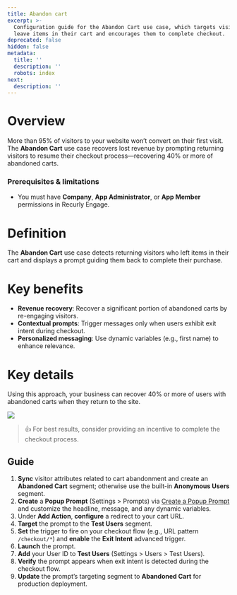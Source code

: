 ```yaml
---
title: Abandon cart
excerpt: >-
  Configuration guide for the Abandon Cart use case, which targets visitors who
  leave items in their cart and encourages them to complete checkout.
deprecated: false
hidden: false
metadata:
  title: ''
  description: ''
  robots: index
next:
  description: ''
---
```

# Overview

More than 95% of visitors to your website won’t convert on their first visit. The **Abandon Cart** use case recovers lost revenue by prompting returning visitors to resume their checkout process—recovering 40% or more of abandoned carts.

### Prerequisites & limitations

* You must have **Company**, **App Administrator**, or **App Member** permissions in Recurly Engage.

# Definition

The **Abandon Cart** use case detects returning visitors who left items in their cart and displays a prompt guiding them back to complete their purchase.

# Key benefits

* **Revenue recovery**: Recover a significant portion of abandoned carts by re-engaging visitors.
* **Contextual prompts**: Trigger messages only when users exhibit exit intent during checkout.
* **Personalized messaging**: Use dynamic variables (e.g., first name) to enhance relevance.

# Key details

Using this approach, your business can recover 40% or more of users with abandoned carts when they return to the site.

<Image align="center" className="border" border={true} src="https://files.readme.io/50f04cb-Screenshot_2024-04-30_at_4.09.36_PM.png" />

> 👍 For best results, consider providing an incentive to complete the checkout process.

## Guide

1. **Sync** visitor attributes related to cart abandonment and create an **Abandoned Cart** segment; otherwise use the built-in **Anonymous Users** segment.
2. **Create** a **Popup Prompt** (Settings > Prompts) via [Create a Popup Prompt](create-a-pop-up) and customize the headline, message, and any dynamic variables.
3. Under **Add Action**, **configure** a redirect to your cart URL.
4. **Target** the prompt to the **Test Users** segment.
5. **Set** the trigger to fire on your checkout flow (e.g., URL pattern `/checkout/*`) and **enable** the **Exit Intent** advanced trigger.
6. **Launch** the prompt.
7. **Add** your User ID to **Test Users** (Settings > Users > Test Users).
8. **Verify** the prompt appears when exit intent is detected during the checkout flow.
9. **Update** the prompt’s targeting segment to **Abandoned Cart** for production deployment.